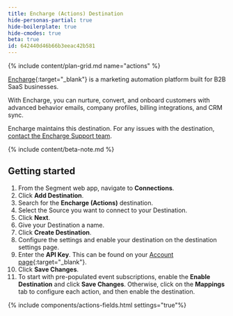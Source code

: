 ```yaml
---
title: Encharge (Actions) Destination
hide-personas-partial: true
hide-boilerplate: true
hide-cmodes: true
beta: true
id: 642440d46b66b3eeac42b581
---
```

{% include content/plan-grid.md name="actions" %}

[Encharge](https://encharge.io/){:target="_blank"} is a marketing automation platform built for B2B SaaS businesses.

With Encharge, you can nurture, convert, and onboard customers with advanced behavior emails, company profiles, billing integrations, and CRM sync. 

Encharge maintains this destination. For any issues with the destination, [contact the Encharge Support team](mailto:support@encharge.io).

{% include content/beta-note.md %}

## Getting started

1. From the Segment web app, navigate to **Connections**.
2. Click **Add Destination**.
3. Search for the **Encharge (Actions)** destination.
4. Select the Source you want to connect to your Destination.
5. Click **Next**.
6. Give your Destination a name.
7. Click **Create Destination**.
8. Configure the settings and enable your destination on the destination settings page.
9. Enter the **API Key**. This can be found on your [Account page](https://app.encharge.io/settings/api-keys){:target="_blank"}.
10. Click **Save Changes**.
11. To start with pre-populated event subscriptions, enable the **Enable Destination** and click **Save Changes**. Otherwise, click on the **Mappings** tab to configure each action, and then enable the destination.

{% include components/actions-fields.html settings="true"%}

